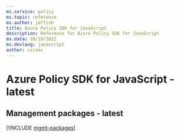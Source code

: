 ```yaml
---
ms.service: policy
ms.topic: reference
ms.author: jeffish
title: Azure Policy SDK for JavaScript
description: Reference for Azure Policy SDK for JavaScript
ms.data: 10/18/2022
ms.devlang: javascript
author: xirzec
---
```

# Azure Policy SDK for JavaScript - latest

## Management packages - latest
[!INCLUDE [mgmt-packages](policy-mgmt-index.md)]